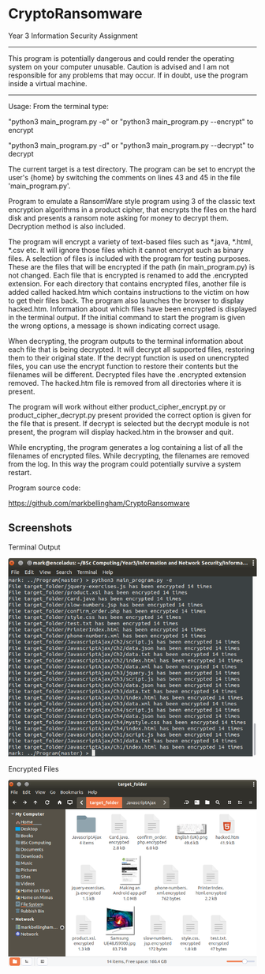 # CryptoRansomware
Year 3 Information Security Assignment

***

This program is potentially dangerous and could render the operating system  on your computer unusable. Caution is advised and I am not responsible for any problems that may occur. If in doubt, use the program inside a virtual machine.

***

Usage: From the terminal type:

"python3 main_program.py -e" or "python3 main_program.py --encrypt" to encrypt

"python3 main_program.py -d" or "python3 main_program.py --decrypt" to decrypt

The current target is a test directory. The program can be set to encrypt the user's {home} by switching the comments on lines 43 and 45 in the file 'main_program.py'.

Program to emulate a RansomWare style program using 3 of the classic text encryption algorithms in a product cipher, that encrypts the files on the hard disk and presents a ransom note asking for money to decrypt them. Decryption method is also included. 

The program will encrypt a variety of text-based files such as *.java, *.html, *.csv etc. It will ignore those files which it cannot encrypt such as binary files. A selection of files is included with the program for testing purposes. These are the files that will be encrypted if the path (in main_program.py) is not changed. Each file that is encrypted is renamed to add the .encrypted extension. For each directory that contains encrypted files, another file is added called hacked.htm which contains instructions to the victim on how to get their files back. The program also launches the browser to display hacked.htm. Information about which files have been encrypted is displayed in the terminal output. If the initial command to start the program is given the wrong options, a message is shown indicating correct usage.

When decrypting, the program outputs to the terminal information about each file that is being decrypted. It will decrypt all supported files, restoring them to their original state. If the decrypt function is used on unencrypted files, you can use the encrypt function to restore their contents but the filenames will be different. Decrypted files have the .encrypted extension removed. The hacked.htm file is removed from all directories where it is present. 

The program will work without either product_cipher_encrypt.py or product_cipher_decrypt.py present provided the correct option is given for the file that is present. If decrypt is selected but the decrypt module is not present, the program will display hacked.htm in the browser and quit.

While encrypting, the program generates a log containing a list of all the filenames of encrypted files. While decrypting, the filenames are removed from the log. In this way the program could potentially survive a system restart.


Program source code:

https://github.com/markbellingham/CryptoRansomware

## Screenshots
Terminal Output

![Terminal Output](/Screenshots/terminal_output.png "Terminal Output")

Encrypted Files

![Encrypted Files](/Screenshots/encrypted.png "Encrypted Files")
